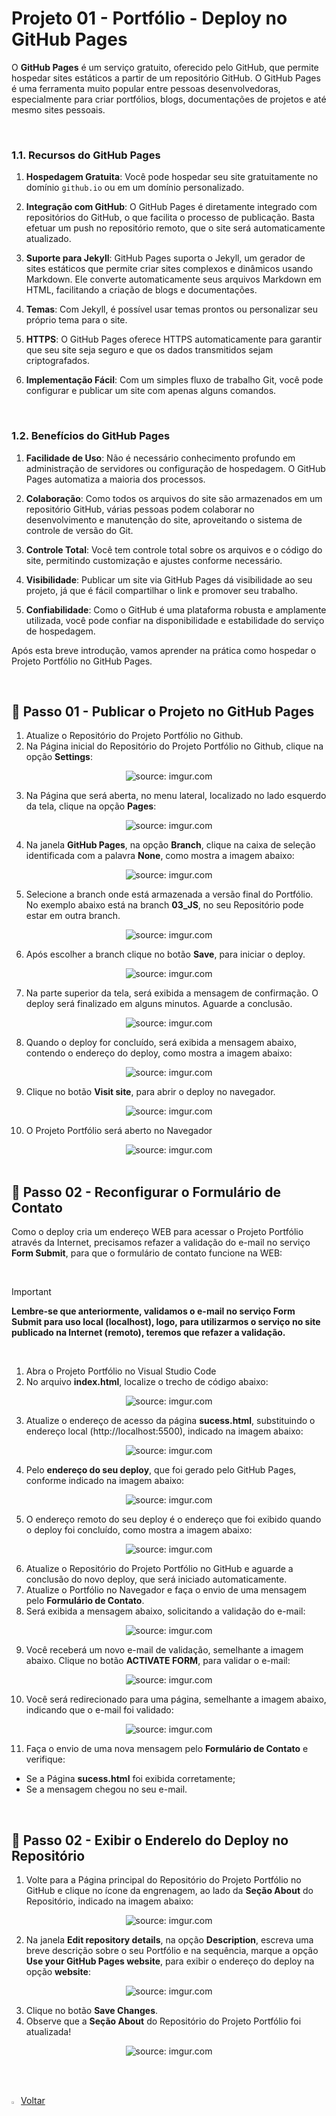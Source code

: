 <h1>Projeto 01 - Portfólio - Deploy no GitHub Pages</h1>



O **GitHub Pages** é um serviço gratuito, oferecido pelo GitHub, que permite hospedar sites estáticos a partir de um repositório GitHub. O GitHub Pages é uma ferramenta muito popular entre pessoas desenvolvedoras, especialmente para criar portfólios, blogs, documentações de projetos e até mesmo sites pessoais.

<br />

<h3>1.1. Recursos do GitHub Pages</h3>



1. **Hospedagem Gratuita**: Você pode hospedar seu site gratuitamente no domínio `github.io` ou em um domínio personalizado.
   
2. **Integração com GitHub**: O GitHub Pages é diretamente integrado com repositórios do GitHub, o que facilita o processo de publicação. Basta efetuar um push no repositório remoto, que o site será automaticamente atualizado.

3. **Suporte para Jekyll**: GitHub Pages suporta o Jekyll, um gerador de sites estáticos que permite criar sites complexos e dinâmicos usando Markdown. Ele converte automaticamente seus arquivos Markdown em HTML, facilitando a criação de blogs e documentações.

4. **Temas**: Com Jekyll, é possível usar temas prontos ou personalizar seu próprio tema para o site.

5. **HTTPS**: O GitHub Pages oferece HTTPS automaticamente para garantir que seu site seja seguro e que os dados transmitidos sejam criptografados.

6. **Implementação Fácil**: Com um simples fluxo de trabalho Git, você pode configurar e publicar um site com apenas alguns comandos.

<br />

<h3>1.2. Benefícios do GitHub Pages</h3>



1. **Facilidade de Uso**: Não é necessário conhecimento profundo em administração de servidores ou configuração de hospedagem. O GitHub Pages automatiza a maioria dos processos.

2. **Colaboração**: Como todos os arquivos do site são armazenados em um repositório GitHub, várias pessoas podem colaborar no desenvolvimento e manutenção do site, aproveitando o sistema de controle de versão do Git.

3. **Controle Total**: Você tem controle total sobre os arquivos e o código do site, permitindo customização e ajustes conforme necessário.

4. **Visibilidade**: Publicar um site via GitHub Pages dá visibilidade ao seu projeto, já que é fácil compartilhar o link e promover seu trabalho.

5. **Confiabilidade**: Como o GitHub é uma plataforma robusta e amplamente utilizada, você pode confiar na disponibilidade e estabilidade do serviço de hospedagem.

Após esta breve introdução, vamos aprender na prática como hospedar o Projeto Portfólio no GitHub Pages.

<br />

<h2>👣 Passo 01 - Publicar o Projeto no GitHub Pages</h2>



1. Atualize o Repositório do Projeto Portfólio no Github.
2. Na Página inicial do Repositório do Projeto Portfólio no Github, clique na opção **Settings**:

<div align="center"><img src="https://i.imgur.com/JEPpPtv.png" title="source: imgur.com" /></div>

3. Na Página que será aberta, no menu lateral, localizado no lado esquerdo da tela, clique na opção **Pages**:

<div align="center"><img src="https://i.imgur.com/NzMpnf3.png" title="source: imgur.com" /></div>

4. Na janela **GitHub Pages**, na opção **Branch**, clique na caixa de seleção identificada com a palavra **None**, como mostra a imagem abaixo:

<div align="center"><img src="https://i.imgur.com/O6VnObQ.png" title="source: imgur.com" /></div>

5. Selecione a branch onde está armazenada a versão final do Portfólio. No exemplo abaixo está na branch **03_JS**, no seu Repositório pode estar em outra branch.

<div align="center"><img src="https://i.imgur.com/CCyZ4Jf.png" title="source: imgur.com" /></div>

6. Após escolher a branch clique no botão **Save**, para iniciar o deploy.

<div align="center"><img src="https://i.imgur.com/gjRbw10.png" title="source: imgur.com" /></div>

7. Na parte superior da tela, será exibida a mensagem de confirmação. O deploy será finalizado em alguns minutos. Aguarde a conclusão.

<div align="center"><img src="https://i.imgur.com/oPO6sfS.png" title="source: imgur.com" /></div>

8. Quando o deploy for concluído, será exibida a mensagem abaixo, contendo o endereço do deploy, como mostra a imagem abaixo:

<div align="center"><img src="https://i.imgur.com/rksMXJT.png" title="source: imgur.com" /></div>

9. Clique no botão **Visit site**, para abrir o deploy no navegador.

<div align="center"><img src="https://i.imgur.com/8YLDxIA.png" title="source: imgur.com" /></div>

10. O Projeto Portfólio será aberto no Navegador

<div align="center"><img src="https://i.imgur.com/DHO9O6h.png" title="source: imgur.com" /></div>

<br />

<h2>👣 Passo 02 - Reconfigurar o Formulário de Contato</h2>



Como o deploy cria um endereço WEB para acessar o Projeto Portfólio através da Internet, precisamos refazer a validação do e-mail no serviço **Form Submit**, para que o formulário de contato funcione na WEB:

<br />

> [!IMPORTANT]
>
> **Lembre-se que anteriormente, validamos o e-mail no serviço Form Submit para uso local (localhost), logo, para utilizarmos o serviço no site publicado na Internet (remoto), teremos que refazer a validação.**

<br />

1. Abra o Projeto Portfólio no Visual Studio Code
2. No arquivo **index.html**, localize o trecho de código abaixo:

<div align="center"><img src="https://i.imgur.com/RzsKV95.png" title="source: imgur.com" /></div>

3. Atualize o endereço de acesso da página **sucess.html**, substituindo o endereço local (http://localhost:5500), indicado na imagem abaixo:

<div align="center"><img src="https://i.imgur.com/hTIKINL.png" title="source: imgur.com" /></div>

4. Pelo **endereço do seu deploy**, que foi gerado pelo GitHub Pages, conforme indicado na imagem abaixo:

<div align="center"><img src="https://i.imgur.com/3F2eryI.png" title="source: imgur.com" /></div>

5. O endereço remoto do seu deploy é o endereço que foi exibido quando o deploy foi concluído, como mostra a imagem abaixo:

<div align="center"><img src="https://i.imgur.com/iIiCotl.png" title="source: imgur.com" /></div>

6. Atualize o Repositório do Projeto Portfólio no GitHub e aguarde a conclusão do novo deploy, que será iniciado automaticamente.
7. Atualize o Portfólio no Navegador e faça o envio de uma mensagem pelo **Formulário de Contato**.
8. Será exibida a mensagem abaixo, solicitando a validação do e-mail:

<div align="center"><img src="https://i.imgur.com/DTCUcwj.png" title="source: imgur.com" /></div>

9. Você receberá um novo e-mail de validação, semelhante a imagem abaixo. Clique no botão **ACTIVATE FORM**, para validar o e-mail:

<div align="center"><img src="https://i.imgur.com/xlsZ5Az.png" title="source: imgur.com" /></div>

10. Você será redirecionado para uma página, semelhante a imagem abaixo, indicando que o e-mail foi validado:

<div align="center"><img src="https://i.imgur.com/sBCNJ2r.png" title="source: imgur.com" /></div>

11. Faça o envio de uma nova mensagem pelo **Formulário de Contato** e verifique:

- Se a Página **sucess.html** foi exibida corretamente;
- Se a mensagem chegou no seu e-mail.

<br />

<h2>👣 Passo 02 - Exibir o Enderelo do Deploy no Repositório</h2>



1. Volte para a Página principal do Repositório do Projeto Portfólio no GitHub e clique no ícone da engrenagem, ao lado da **Seção About** do Repositório, indicado na imagem abaixo:

<div align="center"><img src="https://i.imgur.com/yftbuev.png" title="source: imgur.com" /></div>

2. Na janela **Edit repository details**, na opção **Description**, escreva uma breve descrição sobre o seu Portfólio e na sequência, marque a opção **Use your GitHub Pages website**, para exibir o endereço do deploy na opção **website**:

<div align="center"><img src="https://i.imgur.com/ZfkIvRD.png" title="source: imgur.com" /></div>

3. Clique no botão **Save Changes**.
4. Observe que a **Seção About** do Repositório do Projeto Portfólio foi atualizada!

<div align="center"><img src="https://i.imgur.com/lfGdk2g.png" title="source: imgur.com" /></div>

<br /><br />

<div align="left"><a href="README.md"><img src="https://i.imgur.com/XMgF3gl.png" title="source: imgur.com" width="3%"/>Voltar</a></div> 
